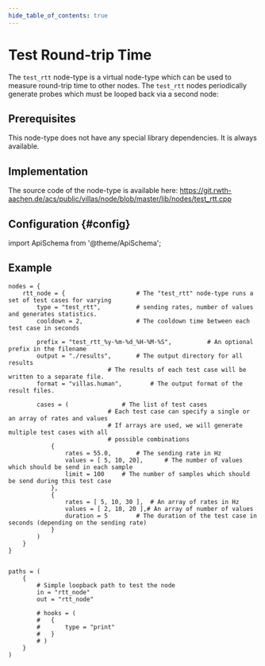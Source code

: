```yaml
---
hide_table_of_contents: true
---
```


# Test Round-trip Time

The `test_rtt` node-type is a virtual node-type which can be used to measure round-trip time to other nodes.
The `test_rtt` nodes periodically generate probes which must be looped back via a second node:

## Prerequisites

This node-type does not have any special library dependencies. It is always available.

## Implementation

The source code of the node-type is available here:
https://git.rwth-aachen.de/acs/public/villas/node/blob/master/lib/nodes/test_rtt.cpp

## Configuration {#config}

import ApiSchema from '@theme/ApiSchema';

<ApiSchema id="node" example pointer="#/components/schemas/test_rtt" />

## Example

``` url="external/node/etc/examples/nodes/test_rtt.conf" title="node/etc/examples/nodes/test_rtt.conf"
nodes = {
	rtt_node = {					# The "test_rtt" node-type runs a set of test cases for varying
		type = "test_rtt",			# sending rates, number of values and generates statistics.
		cooldown = 2,				# The cooldown time between each test case in seconds
		
		prefix = "test_rtt_%y-%m-%d_%H-%M-%S",			# An optional prefix in the filename
		output = "./results",		# The output directory for all results
							# The results of each test case will be written to a separate file.
		format = "villas.human",		# The output format of the result files.

		cases = (				# The list of test cases
							# Each test case can specify a single or an array of rates and values
							# If arrays are used, we will generate multiple test cases with all
							# possible combinations
			{
				rates = 55.0,		# The sending rate in Hz
				values = [ 5, 10, 20],		# The number of values which should be send in each sample
				limit = 100		# The number of samples which should be send during this test case
			},
			{
				rates = [ 5, 10, 30 ],	# An array of rates in Hz
				values = [ 2, 10, 20 ],# An array of number of values
				duration = 5		# The duration of the test case in seconds (depending on the sending rate)
			}
		)
	}
}


paths = (
	{
		# Simple loopback path to test the node
		in = "rtt_node"
		out = "rtt_node"

		# hooks = (
		# 	{
		# 		type = "print"
		# 	}
		# )
	}
)
```
